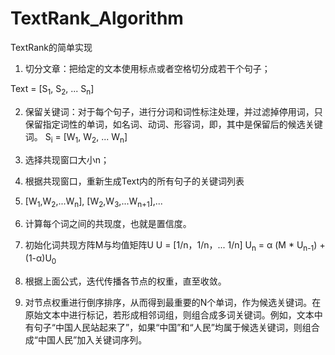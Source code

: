 # TextRank_Algorithm
TextRank的简单实现
1. 切分文章：把给定的文本使用标点或者空格切分成若干个句子；

Text = [S<sub>1</sub>, S<sub>2</sub>, ... S<sub>n</sub>]

2. 保留关键词：对于每个句子，进行分词和词性标注处理，并过滤掉停用词，只保留指定词性的单词，如名词、动词、形容词，即，其中是保留后的候选关键词。
S<sub>i</sub> = [W<sub>1</sub>, W<sub>2</sub>, ... W<sub>n</sub>]

3. 选择共现窗口大小n；

4. 根据共现窗口，重新生成Text内的所有句子的关键词列表

5. [W<sub>1</sub>,W<sub>2</sub>,...W<sub>n</sub>],  [W<sub>2</sub>,W<sub>3</sub>,...W<sub>n+1</sub>],...

6. 计算每个词之间的共现度，也就是置信度。

7. 初始化词共现方阵M与均值矩阵U
U = [1/n，1/n，... 1/n]
U<sub>n</sub> = α (M * U<sub>n-1</sub>) + (1-α)U<sub>0</sub>
8. 根据上面公式，迭代传播各节点的权重，直至收敛。

9. 对节点权重进行倒序排序，从而得到最重要的N个单词，作为候选关键词。在原始文本中进行标记，若形成相邻词组，则组合成多词关键词。例如，文本中有句子“中国人民站起来了”，如果“中国”和“人民”均属于候选关键词，则组合成“中国人民”加入关键词序列。
